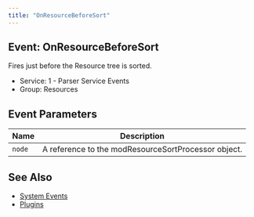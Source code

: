```yaml
---
title: "OnResourceBeforeSort"
---
```


## Event: OnResourceBeforeSort

Fires just before the Resource tree is sorted.

-   Service: 1 - Parser Service Events
-   Group: Resources

## Event Parameters

| Name   | Description                                         |
| ------ | --------------------------------------------------- |
| `node` | A reference to the modResourceSortProcessor object. |

## See Also

-   [System Events](extending-modx/plugins/system-events "System Events")
-   [Plugins](extending-modx/plugins "Plugins")
